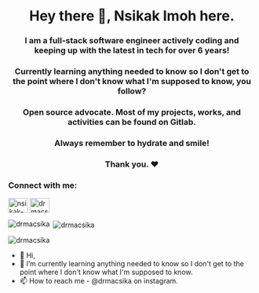 <h1 align="center">Hey there 👋, Nsikak Imoh here.</h1>
<h3 align="center">I am a full-stack software engineer actively coding and keeping up with the latest in tech for over 6 years! </h3>
<h3 align="center">Currently learning anything needed to know so I don't get to the point where I don't know what I'm supposed to know, you follow?</h3>
<h3 align="center">Open source advocate. Most of my projects, works, and activities can be found on Gitlab.</h3>
<h3 align="center">Always remember to hydrate and smile!</h3>
<h3 align="center">Thank you. ❤️</h3>

<h3 align="left">Connect with me:</h3>
<p align="left">
<a href="https://linkedin.com/in/nsikak-imoh" target="blank"><img align="center" src="https://raw.githubusercontent.com/rahuldkjain/github-profile-readme-generator/master/src/images/icons/Social/linked-in-alt.svg" alt="nsikak-imoh" height="30" width="40" /></a>
<a href="https://instagram.com/drmacsika" target="blank"><img align="center" src="https://raw.githubusercontent.com/rahuldkjain/github-profile-readme-generator/master/src/images/icons/Social/instagram.svg" alt="drmacsika" height="30" width="40" /></a>
</p>

<p><img align="left" src="https://github-readme-stats.vercel.app/api/top-langs?username=drmacsika&show_icons=true&locale=en&layout=compact" alt="drmacsika" /></p>

<p>&nbsp;<img align="center" src="https://github-readme-stats.vercel.app/api?username=drmacsika&show_icons=true&locale=en" alt="drmacsika" /></p>

<p><img align="center" src="https://github-readme-streak-stats.herokuapp.com/?user=drmacsika&" alt="drmacsika" /></p>





- 👋 Hi,
- 🌱 I’m currently learning anything needed to know so I don't get to the point where I don't know what I'm supposed to know.
- 📫 How to reach me - @drmacsika on instagram.

<!---
drmacsika/drmacsika is a ✨ special ✨ repository because its `README.md` (this file) appears on your GitHub profile.
You can click the Preview link to take a look at your changes.
--->
